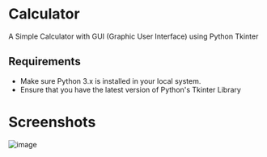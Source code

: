 # Calculator
A Simple Calculator with GUI (Graphic User Interface) using Python Tkinter

## Requirements
- Make sure Python 3.x is installed in your local system.
- Ensure that you have the latest version of Python's Tkinter Library

# Screenshots
![image](https://user-images.githubusercontent.com/92989288/193568182-6f781149-77e8-434c-bc73-8c19b4e829b0.png)
